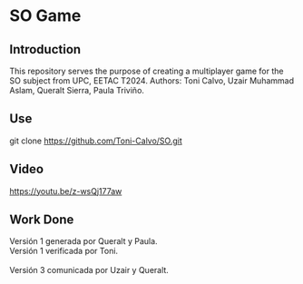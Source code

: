 # SO Game
## Introduction
This repository serves the purpose of creating a multiplayer game for the SO subject from UPC, EETAC T2024.
Authors: Toni Calvo, Uzair Muhammad Aslam, Queralt Sierra, Paula Triviño.
## Use
git clone https://github.com/Toni-Calvo/SO.git
## Video
https://youtu.be/z-wsQj177aw
## Work Done
Versión 1 generada por Queralt y Paula.<br>
Versión 1 verificada por Toni.<br>  
Versión 3 comunicada por Uzair y Queralt.<br>  